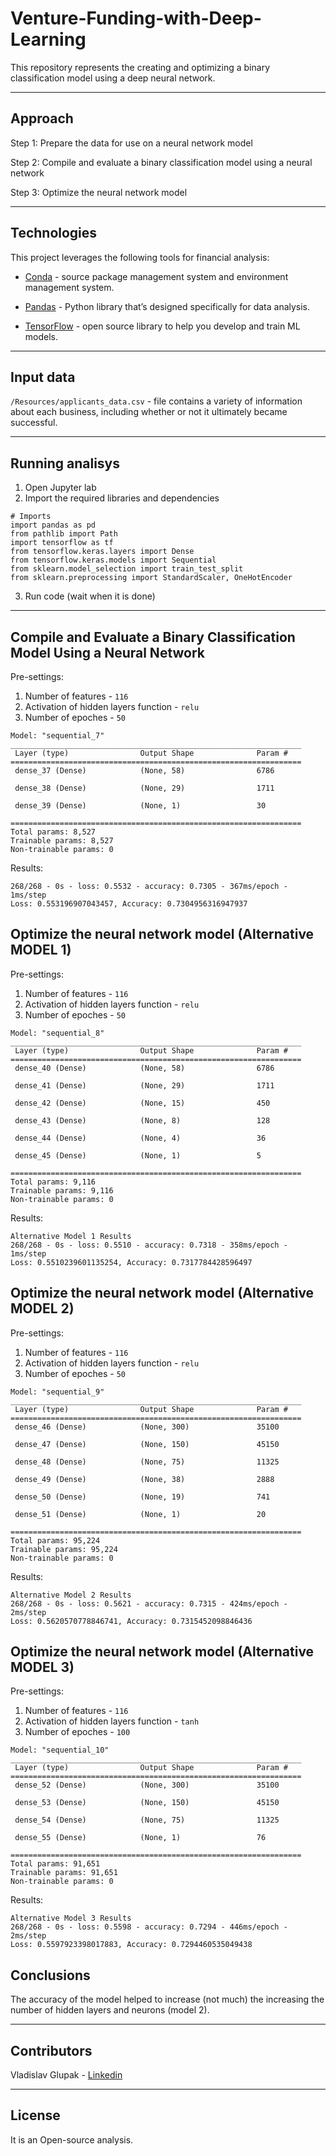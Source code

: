 # Venture-Funding-with-Deep-Learning

This repository represents the creating and optimizing a binary classification model using a deep neural network.

---

## Approach

Step 1: Prepare the data for use on a neural network model

Step 2: Compile and evaluate a binary classification model using a neural network

Step 3: Optimize the neural network model

---

## Technologies

This project leverages the following tools for financial analysis:

- [Conda](https://docs.conda.io/en/latest/) - source package management system and environment management system.

- [Pandas](https://pandas.pydata.org) - Python library that’s designed specifically for data analysis.

- [TensorFlow](https://www.tensorflow.org) - open source library to help you develop and train ML models.

---

## Input data

`/Resources/applicants_data.csv` - file contains a variety of information about each business, including whether or not it ultimately became successful.

---

## Running analisys

1. Open Jupyter lab
2. Import the required libraries and dependencies

```
# Imports
import pandas as pd
from pathlib import Path
import tensorflow as tf
from tensorflow.keras.layers import Dense
from tensorflow.keras.models import Sequential
from sklearn.model_selection import train_test_split
from sklearn.preprocessing import StandardScaler, OneHotEncoder
```

3. Run code (wait when it is done)

---

## Compile and Evaluate a Binary Classification Model Using a Neural Network

Pre-settings:

1. Number of features - `116`
2. Activation of hidden layers function - `relu`
3. Number of epoches - `50`

```
Model: "sequential_7"
_________________________________________________________________
 Layer (type)                Output Shape              Param #
=================================================================
 dense_37 (Dense)            (None, 58)                6786

 dense_38 (Dense)            (None, 29)                1711

 dense_39 (Dense)            (None, 1)                 30

=================================================================
Total params: 8,527
Trainable params: 8,527
Non-trainable params: 0
```

Results:

```
268/268 - 0s - loss: 0.5532 - accuracy: 0.7305 - 367ms/epoch - 1ms/step
Loss: 0.553196907043457, Accuracy: 0.7304956316947937
```

## Optimize the neural network model (Alternative MODEL 1)

Pre-settings:

1. Number of features - `116`
2. Activation of hidden layers function - `relu`
3. Number of epoches - `50`

```
Model: "sequential_8"
_________________________________________________________________
 Layer (type)                Output Shape              Param #
=================================================================
 dense_40 (Dense)            (None, 58)                6786

 dense_41 (Dense)            (None, 29)                1711

 dense_42 (Dense)            (None, 15)                450

 dense_43 (Dense)            (None, 8)                 128

 dense_44 (Dense)            (None, 4)                 36

 dense_45 (Dense)            (None, 1)                 5

=================================================================
Total params: 9,116
Trainable params: 9,116
Non-trainable params: 0
```

Results:

```
Alternative Model 1 Results
268/268 - 0s - loss: 0.5510 - accuracy: 0.7318 - 358ms/epoch - 1ms/step
Loss: 0.5510239601135254, Accuracy: 0.7317784428596497
```

## Optimize the neural network model (Alternative MODEL 2)

Pre-settings:

1. Number of features - `116`
2. Activation of hidden layers function - `relu`
3. Number of epoches - `50`

```
Model: "sequential_9"
_________________________________________________________________
 Layer (type)                Output Shape              Param #
=================================================================
 dense_46 (Dense)            (None, 300)               35100

 dense_47 (Dense)            (None, 150)               45150

 dense_48 (Dense)            (None, 75)                11325

 dense_49 (Dense)            (None, 38)                2888

 dense_50 (Dense)            (None, 19)                741

 dense_51 (Dense)            (None, 1)                 20

=================================================================
Total params: 95,224
Trainable params: 95,224
Non-trainable params: 0
```

Results:

```
Alternative Model 2 Results
268/268 - 0s - loss: 0.5621 - accuracy: 0.7315 - 424ms/epoch - 2ms/step
Loss: 0.5620570778846741, Accuracy: 0.7315452098846436
```

## Optimize the neural network model (Alternative MODEL 3)

Pre-settings:

1. Number of features - `116`
2. Activation of hidden layers function - `tanh`
3. Number of epoches - `100`

```
Model: "sequential_10"
_________________________________________________________________
 Layer (type)                Output Shape              Param #
=================================================================
 dense_52 (Dense)            (None, 300)               35100

 dense_53 (Dense)            (None, 150)               45150

 dense_54 (Dense)            (None, 75)                11325

 dense_55 (Dense)            (None, 1)                 76

=================================================================
Total params: 91,651
Trainable params: 91,651
Non-trainable params: 0
```

Results:

```
Alternative Model 3 Results
268/268 - 0s - loss: 0.5598 - accuracy: 0.7294 - 446ms/epoch - 2ms/step
Loss: 0.5597923398017883, Accuracy: 0.7294460535049438
```

## Conclusions

The accuracy of the model helped to increase (not much) the increasing the number of hidden layers and neurons (model 2).

---

## Contributors

Vladislav Glupak - [Linkedin](https://www.linkedin.com/in/vladislav-glupak/)

---

## License

It is an Open-source analysis.
